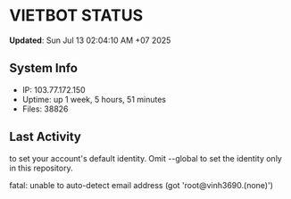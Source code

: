 # VIETBOT STATUS
**Updated**: Sun Jul 13 02:04:10 AM +07 2025

## System Info
- IP: 103.77.172.150
- Uptime: up 1 week, 5 hours, 51 minutes
- Files: 38826

## Last Activity

to set your account's default identity.
Omit --global to set the identity only in this repository.

fatal: unable to auto-detect email address (got 'root@vinh3690.(none)')
